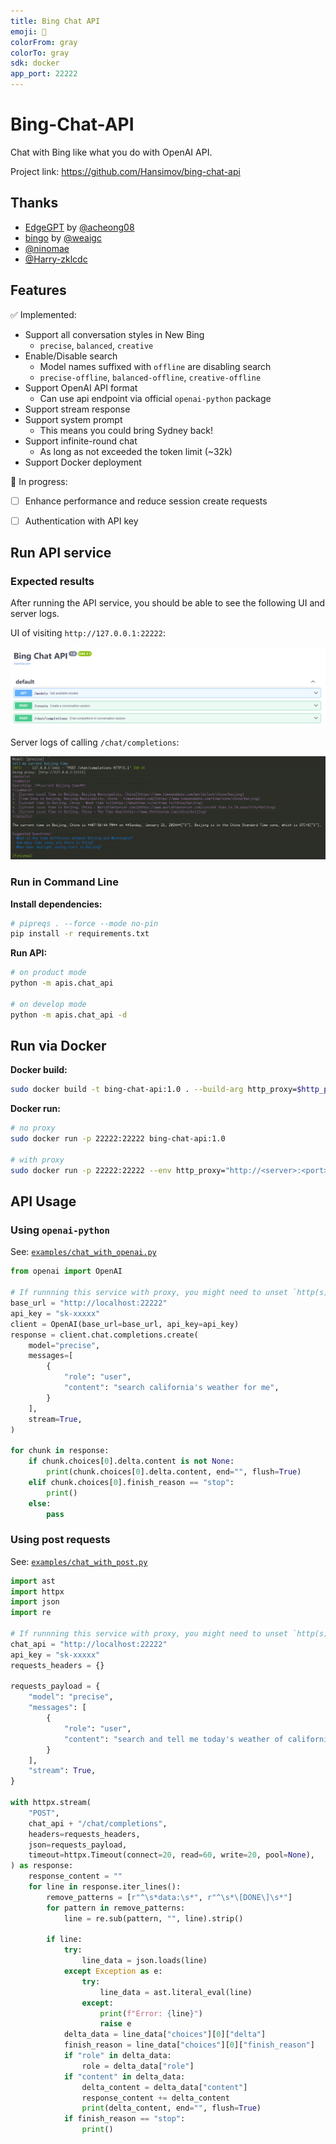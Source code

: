 ```yaml
---
title: Bing Chat API
emoji: 🧬
colorFrom: gray
colorTo: gray
sdk: docker
app_port: 22222
---
```


# Bing-Chat-API

Chat with Bing like what you do with OpenAI API.

Project link: https://github.com/Hansimov/bing-chat-api

## Thanks
- [EdgeGPT](https://github.com/acheong08/EdgeGPT) by [@acheong08](https://github.com/acheong08)
- [bingo](https://github.com/weaigc/bingo) by [@weaigc](https://github.com/weaigc)
- [@ninomae](https://github.com/NINOMAE1995)
- [@Harry-zklcdc](https://github.com/Harry-zklcdc)

## Features

✅ Implemented:

- Support all conversation styles in New Bing
  - `precise`, `balanced`, `creative`
- Enable/Disable search
  - Model names suffixed with `offline` are disabling search
  - `precise-offline`, `balanced-offline`, `creative-offline`
- Support OpenAI API format
  - Can use api endpoint via official `openai-python` package
- Support stream response
- Support system prompt
  - This means you could bring Sydney back!
- Support infinite-round chat
  - As long as not exceeded the token limit (~32k)
- Support Docker deployment

🔨 In progress:

- [ ] Enhance performance and reduce session create requests

- [ ] Authentication with API key


## Run API service

### Expected results

After running the API service, you should be able to see the following UI and server logs.

UI of visiting `http://127.0.0.1:22222`:

![](docs/bing-chat-api-ui.png)

Server logs of calling `/chat/completions`:

![](docs/bing-chat-api-server.png)

### Run in Command Line

**Install dependencies:**

```bash
# pipreqs . --force --mode no-pin
pip install -r requirements.txt
```

**Run API:**

```bash
# on product mode
python -m apis.chat_api

# on develop mode
python -m apis.chat_api -d

```

## Run via Docker

**Docker build:**

```bash
sudo docker build -t bing-chat-api:1.0 . --build-arg http_proxy=$http_proxy --build-arg https_proxy=$https_proxy
```

**Docker run:**

```bash
# no proxy
sudo docker run -p 22222:22222 bing-chat-api:1.0

# with proxy
sudo docker run -p 22222:22222 --env http_proxy="http://<server>:<port>" bing-chat-api:1.0
```

## API Usage

### Using `openai-python`

See: [`examples/chat_with_openai.py`](https://github.com/Hansimov/bing-chat-api/blob/main/examples/chat_with_openai.py)

```py
from openai import OpenAI

# If runnning this service with proxy, you might need to unset `http(s)_proxy`.
base_url = "http://localhost:22222"
api_key = "sk-xxxxx"
client = OpenAI(base_url=base_url, api_key=api_key)
response = client.chat.completions.create(
    model="precise",
    messages=[
        {
            "role": "user",
            "content": "search california's weather for me",
        }
    ],
    stream=True,
)

for chunk in response:
    if chunk.choices[0].delta.content is not None:
        print(chunk.choices[0].delta.content, end="", flush=True)
    elif chunk.choices[0].finish_reason == "stop":
        print()
    else:
        pass
```

### Using post requests

See: [`examples/chat_with_post.py`](https://github.com/Hansimov/bing-chat-api/blob/main/examples/chat_with_post.py)

```py
import ast
import httpx
import json
import re

# If runnning this service with proxy, you might need to unset `http(s)_proxy`.
chat_api = "http://localhost:22222"
api_key = "sk-xxxxx"
requests_headers = {}

requests_payload = {
    "model": "precise",
    "messages": [
        {
            "role": "user",
            "content": "search and tell me today's weather of california",
        }
    ],
    "stream": True,
}

with httpx.stream(
    "POST",
    chat_api + "/chat/completions",
    headers=requests_headers,
    json=requests_payload,
    timeout=httpx.Timeout(connect=20, read=60, write=20, pool=None),
) as response:
    response_content = ""
    for line in response.iter_lines():
        remove_patterns = [r"^\s*data:\s*", r"^\s*\[DONE\]\s*"]
        for pattern in remove_patterns:
            line = re.sub(pattern, "", line).strip()

        if line:
            try:
                line_data = json.loads(line)
            except Exception as e:
                try:
                    line_data = ast.literal_eval(line)
                except:
                    print(f"Error: {line}")
                    raise e
            delta_data = line_data["choices"][0]["delta"]
            finish_reason = line_data["choices"][0]["finish_reason"]
            if "role" in delta_data:
                role = delta_data["role"]
            if "content" in delta_data:
                delta_content = delta_data["content"]
                response_content += delta_content
                print(delta_content, end="", flush=True)
            if finish_reason == "stop":
                print()
```